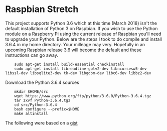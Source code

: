 
# Raspbian Stretch

This project supports Python 3.6 which at this time (March 2018)
isn't the default installation of Python 3 on Raspbian. If
you wish to use the Python module on a Raspberry Pi using the
current release of Raspbian you'll need to upgrade your Python.
Below are the steps I took to do compile and install 3.6.4 in
my home directory.  Your milleage may very.  Hopefully in an 
upcoming Raspbian release 3.6 will become the default and 
these instructions can go away.

```shell
    sudo apt-get install build-essential checkinstall
    sudo apt-get install libreadline-gplv2-dev libncursesw5-dev libssl-dev libsqlite3-dev tk-dev libgdbm-dev libc6-dev libbz2-dev
```

Download the Python 3.6.4 sources

```
    mkdir $HOME/src
    wget https://www.python.org/ftp/python/3.6.0/Python-3.6.4.tgz
    tar zxvf Python-3.6.4.tgz
    cd src/Python-3.6.4
    bash configure --prefix=$HOME
    make altinstall
```

The following were based on a [gist](https://gist.github.com/dschep/24aa61672a2092246eaca2824400d37f)
